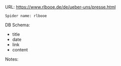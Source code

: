 URL: https://www.rlbooe.de/de/ueber-uns/presse.html

    Spider name: rlbooe

DB Schema:
- title
- date
- link
- content

Notes: